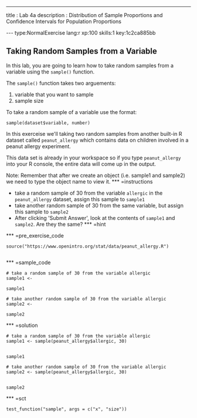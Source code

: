---
title       : Lab 4a
description : Distribution of Sample Proportions and Confidence Intervals for Population Proportions


--- type:NormalExercise lang:r xp:100 skills:1 key:1c2ca885bb
## Taking Random Samples from a Variable 

In this lab, you are going to learn how to take random samples from a variable using the `sample()` function.

The `sample()` function takes two arguements:

1) variable that you want to sample
2) sample size

To take a random sample of a variable use the format:

`sample(dataset$variable, number)`


In this exerceise we'll taking two random samples from another built-in R dataset called `peanut_allergy` which contains data on children involved in a peanut allergy experiment. 

This data set is already in your workspace so if you type  `peanut_allergy` into your R console, the entire data will come up in the output.


Note: Remember that after we create an object (i.e. sample1 and sample2) we need to type the object name to view it.
*** =instructions
- take a random sample of 30 from the variable `allergic` in the `peanut_allergy` dataset, assign this sample to `sample1`
- take another random sample of 30 from the same variable, but assign this sample to `sample2`
- After clicking 'Submit Answer', look at the contents of `sample1` and `sample2`. Are they the same?
*** =hint

*** =pre_exercise_code
```{r}
source("https://www.openintro.org/stat/data/peanut_allergy.R")


```

*** =sample_code
```{r}
# take a random sample of 30 from the variable allergic
sample1 <- 

sample1

# take another random sample of 30 from the variable allergic
sample2 <- 

sample2
```

*** =solution
```{r}
# take a random sample of 30 from the variable allergic
sample1 <- sample(peanut_allergy$allergic, 30)


sample1

# take another random sample of 30 from the variable allergic
sample2 <- sample(peanut_allergy$allergic, 30)


sample2
```

*** =sct
```{r}
test_function("sample", args = c("x", "size"))
```
